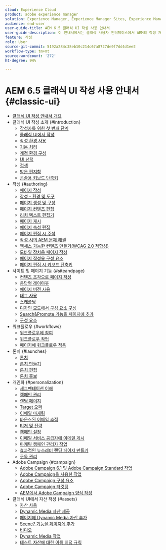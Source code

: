 ```yaml
---
cloud: Experience Cloud
product: adobe experience manager
solution: Experience Manager, Experience Manager Sites, Experience Manager 6.5
audience: end-user
user-guide-title: AEM 6.5 클래식 UI 작성 사용 안내서
user-guide-description: 이 안내서에서는 클래식 사용자 인터페이스에서 AEM의 작성 개념을 다룹니다.
feature: 작성
role: User
source-git-commit: 5192a284c38eb10c214c67a8727de0f7dd4d1ee2
workflow-type: tm+mt
source-wordcount: '272'
ht-degree: 94%

---
```



# AEM 6.5 클래식 UI 작성 사용 안내서 {#classic-ui}

+ [클래식 UI 작성 안내서 개요](home.md)
+ 클래식 UI 작성 소개 {#introduction}
   + [작성자를 위한 첫 번째 단계](classic-page-author-first-steps.md)
   + [클래식 UI에서 작성](classicui.md)
   + [작성 환경 사용](author-env.md)
   + [기본 처리](author-env-basic-handling.md)
   + [계정 환경 구성](author-env-user-props.md)
   + [UI 선택](author-env-select-ui.md)
   + [검색](author-env-search.md)
   + [받은 편지함](author-env-inbox.md)
   + [콘솔용 키보드 단축키](author-env-keyboard-shortcuts.md)
+ 작성 {#authoring}
   + [페이지 작성](classic-page-author.md)
   + [작성 - 환경 및 도구](classic-page-author-env-tools.md)
   + [페이지 생성 및 구성](classic-page-author-manage-pages.md)
   + [페이지 컨텐츠 편집](classic-page-author-edit-content.md)
   + [리치 텍스트 편집기](classic-page-author-rich-text-editor.md)
   + [페이지 게시](classic-page-author-publish-pages.md)
   + [페이지 속성 편집](classic-page-author-edit-page-properties.md)
   + [페이지 편집 시 주석](classic-page-author-annotations.md)
   + [작성 시의 AEM 문제 해결](classic-page-author-troubleshooting.md)
   + [액세스 가능한 컨텐츠 만들기(WCAG 2.0 적합성)](classic-page-author-accessible-content.md)
   + [모바일 장치용 페이지 작성](classic-feature-mobile.md)
   + [페이지 작성용 구성 요소](classic-page-author-edit-mode.md)
   + [페이지 편집 시 키보드 단축키](classic-page-author-keyboard-shortcuts.md)
+ 사이트 및 페이지 기능 {#siteandpage}
   + [컨텐츠 조각으로 페이지 작성](classic-page-author-content-fragments.md)
   + [응답형 레이아웃](classic-page-author-responsive-layout.md)
   + [페이지 버전 사용](classic-page-author-work-with-versions.md)
   + [태그 사용](classic-feature-tags.md)
   + [스캐폴딩](classic-feature-scaffolding.md)
   + [디자인 모드에서 구성 요소 구성](classic-page-author-design-mode.md)
   + [Search&amp;Promote 기능을 페이지에 추가](classic-feature-search-promote.md)
   + [구성 요소](classic-page-author-default-components.md)
+ 워크플로우 {#workflows}
   + [워크플로우에 참여](classic-workflows-participating.md)
   + [워크플로우 작업](classic-workflows.md)
   + [페이지에 워크플로우 적용](classic-workflows-applying.md)
+ 론치 {#launches}
   + [론치](classic-launches.md)
   + [론치 만들기](classic-launches-creating.md)
   + [론치 편집](classic-launches-editing.md)
   + [론치 홍보](classic-launches-promoting.md)
+ 개인화 {#personalization}
   + [세그멘테이션 이해](classic-personalization-campaigns-segmentation.md)
   + [캠페인 관리](classic-personalization-campaigns.md)
   + [랜딩 페이지](classic-personalization-campaigns-landingpage.md)
   + [Target 오퍼](classic-personalization-campaigns-target-offers.md)
   + [이메일 마케팅](classic-personalization-campaigns-email.md)
   + [바운스된 이메일 추적](classic-personalization-campaigns-email-tracking-bounces.md)
   + [티저 및 전략](classic-personalization-campaigns-teasers-strategy.md)
   + [캠페인 설정](classic-personalization-campaigns-setting-up-your.md)
   + [이메일 서비스 공급자에 이메일 게시](classic-personalization-campaigns-email-newsletters.md)
   + [마케팅 캠페인 관리자 작업](classic-personalization-campaigns-mktg-manager.md)
   + [효과적인 뉴스레터 랜딩 페이지 만들기](classic-personalization-campaigns-email-landingpage.md)
   + [구독 관리](classic-personalization-campaigns-email-subscriptions.md)
+ Adobe Campaign {#campaign}
   + [Adobe Campaign 6.1 및 Adobe Campaign Standard 작업](classic-personalization-ac-campaign.md)
   + [Adobe Campaign을 사용한 작업](classic-personalization-ac.md)
   + [Adobe Campaign 구성 요소](classic-personalization-ac-components.md)
   + [Adobe Campaign 타깃팅](classic-personalization-ac-target.md)
   + [AEM에서 Adobe Campaign 양식 작성](classic-personalization-ac-forms.md)
+ 클래식 UI에서 자산 작성 {#assets}
   + [자산 사용](classicui-assets.md)
   + [Dynamic Media 자산 제공](dynamic-media-assets-delivering.md)
   + [페이지에 Dynamic Media 자산 추가](dynamic-media-assets-adding-to-page.md)
   + [Scene7 기능을 페이지에 추가](manage-assets-classic-s7.md)
   + [비디오](manage-assets-classic-s7-video.md)
   + [Dynamic Media 작업](dynamic-media-assets.md)
   + [테스트 자산에 대한 이름 지정 규칙](asset-naming-conventions.md)
